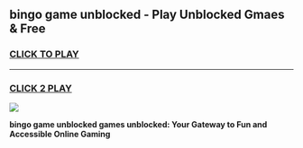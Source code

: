 
## bingo game unblocked - Play Unblocked Gmaes & Free
<h3>
<a href="https://premium.freeplayer.one?title=bingo_game_unblocked&ref=20F">CLICK TO PLAY</a></h3>
<hr>

<h3>
<a href="https://premium.freeplayer.one?title=bingo_game_unblocked&ref=20F">CLICK 2 PLAY</a>
  
</h3>

<a href="https://premium.freeplayer.one?title=bingo_game_unblocked&ref=20F/"><img src="https://clearcache.store/games.png"></a>


**bingo game unblocked games unblocked: Your Gateway to Fun and Accessible Online Gaming**
